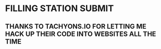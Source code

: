 # FILLING STATION SUBMIT

## THANKS TO TACHYONS.IO FOR LETTING ME HACK UP THEIR CODE INTO WEBSITES ALL THE TIME